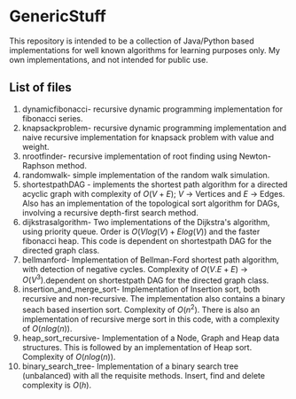 # GenericStuff
This repository is intended to be a collection of Java/Python based implementations for well known algorithms for learning purposes only. My own implementations, and not intended for public use.

## List of files
1. dynamicfibonacci- recursive dynamic programming implementation for fibonacci series.
2. knapsackproblem- recursive dynamic programming implementation and naive recursive implementation for knapsack problem with value and weight.
3. nrootfinder- recursive implementation of root finding using Newton-Raphson method.
4. randomwalk- simple implementation of the random walk simulation.
5. shortestpathDAG - implements the shortest path algorithm for a directed acyclic graph with complexity of $O(V+E)$; $V$ -> Vertices and $E$ -> Edges. Also has an implementation of the topological sort 
   algorithm for DAGs, involving a recursive depth-first search method.
6. dijkstrasalgorithm- Two implementations of the Dijkstra's algorithm, using priority queue.  Order is $O(V log(V)+ E log(V) )$ and the faster fibonacci heap. This code is dependent on shortestpath DAG 
   for the directed graph class.
7. bellmanford- Implementation of Bellman-Ford shortest path algorithm, with detection of negative cycles.  Complexity of $O(V.E + E)$ -> $O(V^{3})$.dependent on shortestpath DAG for the directed graph class.
8. insertion_and_merge_sort- Implementation of Insertion sort, both recursive and non-recursive. The implementation also contains a binary seach based insertion sort. Complexity of $O(n^2)$.	There is also an implementation of recursive merge sort in this code, with a complexity of $O(nlog(n))$.
9. heap_sort_recursive- Implementation of a Node, Graph and Heap data structures. This is followed by an implementation of Heap sort. Complexity of $O(nlog(n))$.
10. binary_search_tree- Implementation of a binary search tree (unbalanced) with all the requisite methods. Insert, find and delete complexity is $O(h)$.
